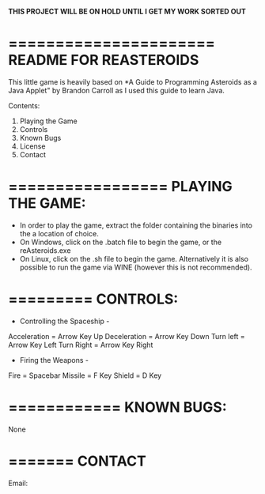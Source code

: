 

**THIS PROJECT WILL BE ON HOLD UNTIL I GET MY WORK SORTED OUT**


======================
README FOR REASTEROIDS
======================
This little game is heavily based on *A Guide to Programming Asteroids as a Java Applet" by Brandon Carroll as I
used this guide to learn Java.

Contents:
1. Playing the Game
2. Controls
3. Known Bugs
4. License
5. Contact

=================
PLAYING THE GAME:
=================
  - In order to play the game, extract the folder containing the binaries into the a location of choice.
  - On Windows, click on the .batch file to begin the game, or the reAsteroids.exe
  - On Linux, click on the .sh file to begin the game. Alternatively it is also possible to run the game via WINE (however this is not recommended).

=========
CONTROLS:
=========
  - Controlling the Spaceship - 

Acceleration = Arrow Key Up
Deceleration = Arrow Key Down
Turn left = Arrow Key Left
Turn Right = Arrow Key Right

  - Firing the Weapons - 

Fire = Spacebar
Missile = F Key
Shield = D Key

============
KNOWN BUGS: 
============
None

=======
CONTACT
=======
Email:













